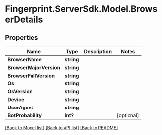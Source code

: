 # Fingerprint.ServerSdk.Model.BrowserDetails
## Properties

Name | Type | Description | Notes
------------ | ------------- | ------------- | -------------
**BrowserName** | **string** |  | 
**BrowserMajorVersion** | **string** |  | 
**BrowserFullVersion** | **string** |  | 
**Os** | **string** |  | 
**OsVersion** | **string** |  | 
**Device** | **string** |  | 
**UserAgent** | **string** |  | 
**BotProbability** | **int?** |  | [optional] 

[[Back to Model list]](../README.md#documentation-for-models) [[Back to API list]](../README.md#documentation-for-api-endpoints) [[Back to README]](../README.md)

